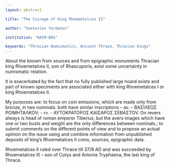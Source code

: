 ```yaml
---
layout: abstract

title: "The Coinage of King Rhoemetalces II"

author: "Svetoslav Yordanov"

institution: "NAIM-BAS"

keywords: "Thracian Numismatics, Ancient Thrace, Thracian Kings"
---
```


About the known from sources and from epigraphic monuments Thracian
king Rhoemetalces II, son of Rhascuporis, exist some uncertainty in
numismatic relation.

It is exacerbated by the fact that no fully published large hoard
exists and part of known speciments are associated either with king
Rhoemetalces I or king Rhoemetalces II.

My purposes are: to focus on coin emissions, which are made only from
bronze, in two nominals: both have similar inscriptions – av. –
ΒΑΣΙΛΕΩΣ ΡΟΙΜΗΤΑΛΚΟV; - rv. - ΑΥΤΟΚΡΑΤΟΡΟΣ ΚΑΙΣΑΡΟΣ ΣΕΒΑΣΤΟV. On
revers always is head of roman emperor Tiberius, but the avers images
which have one or two busts and weight are the only differences
between nominals.; to submit comments on the different points of view
and to propose an actual opinion on the issue using and combine
information from unpublished deposits of king’s Rhoemetalces II coins,
sources, epigraphic data.

Rhoemetalces II ruled over Thrace till 37/8 AD and was succeeded by
Rhoemetalces III – son of Cotys and Antonia Tryphaena, the last king
of Thrace.
